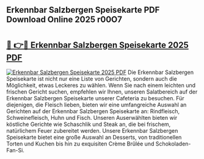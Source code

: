 ## Erkennbar Salzbergen Speisekarte PDF Download Online 2025 r00O7

# <h2><a href="http://gcajrzj.nevu.top/?p=Erkennbar+Salzbergen+Speisekarte">🔗 👉🔴 Erkennbar Salzbergen Speisekarte 2025 PDF</a></h2>

[![Erkennbar Salzbergen Speisekarte 2025 PDF](https://i.imgur.com/dBaPXMq.png)](http://gcajrzj.nevu.top/?p=Erkennbar+Salzbergen+Speisekarte)
Die Erkennbar Salzbergen Speisekarte ist nicht nur eine Liste von Gerichten, sondern auch die Möglichkeit, etwas Leckeres zu wählen. Wenn Sie nach einem leichten und frischen Gericht suchen, empfehlen wir Ihnen, unseren Salatbereich auf der Erkennbar Salzbergen Speisekarte unserer Cafeteria zu besuchen. Für diejenigen, die Fleisch lieben, bieten wir eine umfangreiche Auswahl an Gerichten auf der Erkennbar Salzbergen Speisekarte an: Rindfleisch, Schweinefleisch, Huhn und Fisch. Unseren Auserwählten bieten wir köstliche Gerichte wie Schaschlik und Steak an, die bei frischem, natürlichem Feuer zubereitet werden. Unsere Erkennbar Salzbergen Speisekarte bietet eine große Auswahl an Desserts, von traditionellen Torten und Kuchen bis hin zu exquisiten Crème Brûlée und Schokoladen-Fan-Si.
